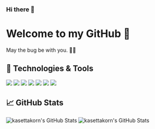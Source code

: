### Hi there 👋
# Welcome to my GitHub 👋
May the bug be with you. 🦠🦠
## 🔧 Technologies & Tools
![](https://img.shields.io/badge/Editor-Visual_Studio_Code-informational?style=flat&logo=visual-studio-code&logoColor=white&color=2bbc8a)
![](https://img.shields.io/badge/Machine_Learning-Python-informational?style=flat&logo=python&logoColor=white&color=2bbc8a)
![](https://img.shields.io/badge/Web-React-informational?style=flat&logo=react&logoColor=white&color=2bbc8a)
![](https://img.shields.io/badge/Mobile_App-Flutter-informational?style=flat&logo=flutter&logoColor=white&color=2bbc8a)
![](https://img.shields.io/badge/Databases-MySQL-informational?style=flat&logo=MySQL&logoColor=white&color=2bbc8a)
![](https://img.shields.io/badge/Cloud-Digital_Ocean-informational?style=flat&logo=digitalocean&logoColor=white&color=2bbc8a)
![](https://img.shields.io/badge/Deploy_Server-Heroku-informational?style=flat&logo=heroku&logoColor=white&color=2bbc8a)

## &#x1f4c8; GitHub Stats
<span>
<img align="center" src="https://github-readme-stats.vercel.app/api/top-langs/?username=kasettakorn&show_icons=true&line_height=27&count_private=true&title_color=ffffff&text_color=c9cacc&icon_color=2bbc8a&bg_color=1d1f21&" alt="kasettakorn's GitHub Stats" />

<img align="center" src="https://github-readme-stats.vercel.app/api?username=kasettakorn&show_icons=true&theme=dracula" alt="kasettakorn's GitHub Stats" />

